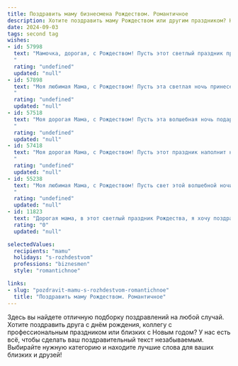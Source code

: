 ```yaml
---
title: Поздравить маму бизнесмена Рождеством. Романтичное
description: Хотите поздравить маму Рождеством или другим праздником? Наш ИИ создаст незабываемое поздравление, а вы обязательно выделитесь среди других.  
date: 2024-09-03
tags: second tag
wishes:
- id: 57998
  text: "Мамочка, дорогая, с Рождеством! Пусть этот светлый праздник принесет в твою жизнь волшебство и любовь, а Рождественская звезда осветит путь к новым успехам и счастью. Ты – мой главный подарок, и я бесконечно благодарен за твою любовь и заботу.
  "
  rating: "undefined"
  updated: "null"
- id: 57898
  text: "Моя любимая Мама, с Рождеством! Пусть эта светлая ночь принесет тебе мир, радость и любовь. Ты – моя путеводная звезда,  моя опора и источник вдохновения. Спасибо за твою бесконечную любовь и веру в меня. Пусть все твои мечты исполнятся в этом году, а твой бизнес процветает!
  "
  rating: "undefined"
  updated: "null"
- id: 57518
  text: "Моя дорогая Мама, с Рождеством! Пусть эта волшебная ночь подарит тебе мир, любовь и исполнение самых сокровенных желаний. Твой бизнес - это твоё сердце, пусть он процветает и приносит тебе только радость. Я всегда буду рядом, поддерживая тебя в любом начинании. Пусть каждая минута этого дня будет наполнена счастьем и любовью!
  "
  rating: "undefined"
  updated: "null"
- id: 57418
  text: "Моя дорогая Мама, с Рождеством! Пусть этот праздник наполнит нашу жизнь светом, теплом и любовью, как сияние рождественской звезды. Ты – мой самый светлый, самый родной человек. Спасибо за твою нежную заботу, за мудрость и веру в меня. Сегодня я хочу пожелать тебе исполнения всех желаний, мира, счастья и крепкого здоровья. Пусть твоя душа всегда будет полна радости, а сердце – покоем. С любовью, твой бизнесмен.
  "
  rating: "undefined"
  updated: "null"
- id: 55238
  text: "Моя любимая Мама, с Рождеством! Пусть свет этой волшебной ночи согреет твою душу, а каждый день нового года будет полон любви, тепла и благополучия. Спасибо тебе за всё, за твою нежность и веру в меня. Ты - мой самый ценный подарок, и я бесконечно счастлив быть твоим сыном/дочерью. 💖🎄
  "
  rating: "undefined"
  updated: "null"
- id: 11823
  text: "Дорогая мама, в этот светлый праздник Рождества, я хочу поздравить тебя с великим святом и пожелать тебе неиссякаемого счастья и благополучия. Ты всегда была для меня примером силы, мудрости и любви, и я благодарен тебе за твою поддержку и заботу. Пусть в твоей жизни всегда будут цвести цветы успеха и радости, а твои дела и бизнес процветают. С Рождеством Христовым, мама!"
  rating: "0"
  updated: "null"

selectedValues:
  recipients: "mamu"
  holidays: "s-rozhdestvom"
  professions: "biznesmen"
  style: "romantichnoe"

links:
- slug: "pozdravit-mamu-s-rozhdestvom-romantichnoe"
  title: "Поздравить маму Рождеством. Романтичное"
---
```


Здесь вы найдете отличную подборку поздравлений на любой случай. 
Хотите поздравить друга с днём рождения, коллегу с профессиональным праздником или близких с Новым годом? У нас есть всё, чтобы сделать ваш поздравительный текст незабываемым. Выбирайте нужную категорию и находите лучшие слова для ваших близких и друзей!
